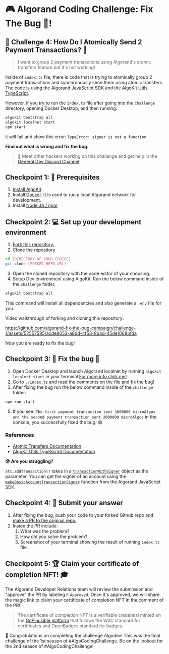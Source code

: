 # 🎮 Algorand Coding Challenge: Fix The Bug 🐞!

## 🚩 Challenge 4: How Do I Atomically Send 2 Payment Transactions? 🤔
> I want to group 2 payment transactions using Algorand's atomic transfers feature but it's not working!

Inside of `index.ts` file, there is code that is trying to atomically group 2 payment transactions and synchronously send them using atomic transfers. The code is using the [Algorand JavaScript SDK](https://github.com/algorand/js-algorand-sdk) and the [AlgoKit Utils TypeScript](https://github.com/algorandfoundation/algokit-utils-ts/tree/main). 

However, if you try to run the `index.ts` file after going into the `challenge` directory, opening Docker Desktop, and then running:
```bash
algokit bootstrap all
algokit localnet start
npm start
```
it will fail and show this error: `TypeError: signer is not a function`

**Find out what is wrong and fix the bug.**

> 💬 Meet other hackers working on this challenge and get help in the [General Dev Discord Channel](https://discord.com/channels/491256308461207573/813198189334888469)!

## Checkpoint 1: 🧰 Prerequisites 

1. [Install AlgoKit](https://github.com/algorandfoundation/algokit-cli/tree/main?tab=readme-ov-file#install).
2. Install [Docker](https://www.docker.com/products/docker-desktop/). It is used to run a local Algorand network for development.
3. Install [Node.JS / npm](https://docs.npmjs.com/downloading-and-installing-node-js-and-npm) 

## Checkpoint 2: 💻 Set up your development environment 

1. [Fork this repository.](https://docs.github.com/en/pull-requests/collaborating-with-pull-requests/working-with-forks/fork-a-repo)
2. Clone the repository
```bash
cd [DIRECTORY_OF_YOUR_CHOICE]
git clone [FORKED_REPO_URL]
```
3. Open the cloned repository with the code editor of your choosing.
4. Setup Dev environment using AlgoKit. Run the below command inside of the `challenge` folder.
```bash
algokit bootstrap all
```
This command will install all dependencies and also generate a `.env` file for you.

Video walkthrough of forking and cloning this repository:

https://github.com/algorand-fix-the-bug-campaign/challenge-1/assets/52557585/acde8053-a8dd-4f53-8bad-45de1068bfda

Now you are ready to fix the bug!

## Checkpoint 3: 🐞 Fix the bug 🧐

1. Open Docker Desktop and launch Algorand localnet by running `algokit localnet start` in your terminal [For more info click me!](https://github.com/algorandfoundation/algokit-cli/blob/main/docs/features/localnet.md#creating--starting-the-localnet). 
3. Go to `./index.ts` and read the comments on the file and fix the bug!
4. After fixing the bug run the below command inside of the `challenge` folder: 
```bash
npm run start
```
5. If you see: `The first payment transaction sent 1000000 microAlgos and the second payment transaction sent 2000000 microAlgos` in the console, you successfully fixed the bug! 😆

### References 

- [Atomic Transfers Documentation](https://developer.algorand.org/docs/get-details/atc/?from_query=atomic#template-modal-overlay)
- [AlgoKit Utils TypeScript Documentation](https://github.com/algorandfoundation/algokit-utils-ts/blob/main/docs/capabilities/transaction.md)

**😰 Are you struggling?**

`atc.addTransaction()` takes in a [`transactionWithSigner`](https://github.com/algorand/js-algorand-sdk/blob/6fdfa116f0e47e68982281028fdc817577c6aab7/src/signer.ts#L105) object as the parameter. You can get the signer of an account using the [`makeBasicAccountTransactionSigner`](https://github.com/algorand/js-algorand-sdk/blob/6fdfa116f0e47e68982281028fdc817577c6aab7/src/signer.ts#L23) function from the Algorand JavaScript SDK.


## Checkpoint 4: 💯 Submit your answer 

1. After fixing the bug, push your code to your forked Github repo and [make a PR to the original repo.](https://docs.github.com/en/pull-requests/collaborating-with-pull-requests/proposing-changes-to-your-work-with-pull-requests/creating-a-pull-request-from-a-fork) 
2. Inside the PR include:
   1. What was the problem?
   2. How did you solve the problem?
   3. Screenshot of your terminal showing the result of running `index.ts` file.

## Checkpoint 5: 🏆 Claim your certificate of completion NFT! 🎓

The Algorand Developer Relations team will review the submission and "approve" the PR by labeling it `Approved`. Once it's approved, we will share the magic link to claim your certificate of completion NFT in the comment of the PR!

> The certificate of completion NFT is a verifiable credential minted on the [GoPlausible platform](https://goplausible.com/) that follows the W3C standard for certificates and OpenBadges standard for badges. 

🎉 Congratulations on completing the challenge Algodev! This was the final challenge of the 1st season of #AlgoCodingChallenge. Be on the lookout for the 2nd season of #AlgoCodingChallenge!
